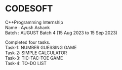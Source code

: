 # CODESOFT

C++Programming Internship <br>
Name : Ayush Ashank <br>
Batch : AUGUST Batch 4 (15 Aug 2023 to 15 Sep 2023) <br>

Completed four tasks. <br>
Task-1: NUMBER GUESSING GAME <br>
Task-2: SIMPLE CALCULATOR <br>
Task-3: TIC-TAC-TOE GAME <br>
Task-4: TO-DO LIST <br>
